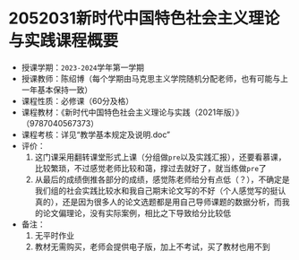 # 2052031新时代中国特色社会主义理论与实践课程概要

+ 授课学期：`2023-2024`学年第一学期
+ 授课教师：陈绍博（每个学期由马克思主义学院随机分配老师，也有可能与上一年基本保持一致）
+ 课程性质：必修课（60分及格）
+ 课程教材：《新时代中国特色社会主义理论与实践（2021年版）》（9787040567373）
+ 课程考核：详见“教学基本规定及说明.doc”
+ 评价：
  1. 这门课采用翻转课堂形式上课（分组做`pre`以及实践汇报），还要看慕课，比较繁琐，不过感觉老师比较和蔼，撑过去就好了，就当练做`pre`了
  2. 从最后的成绩倒推各部分的成绩，感觉陈老师给分有点低（？），不确定是我们组的社会实践比较水和我自己期末论文写的不好（个人感觉写的挺认真的），还是因为很多人的论文选题都是用自己导师课题的数据分析，而我的论文偏理论，没有实际案例，相比之下导致给分比较低
+ 备注：
  1. 无平时作业
  2. 教材无需购买，老师会提供电子版，加上不考试，买了教材也用不到
